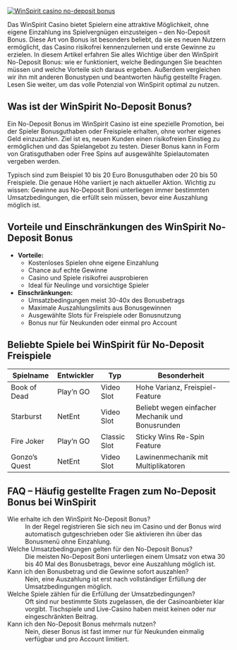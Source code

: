 [![WinSpirit casino no-deposit bonus](https://123-caf.pages.dev/gitsignup.png)](https://vrmoo.ru/Bt82HjjY)

<p>Das WinSpirit Casino bietet Spielern eine attraktive Möglichkeit, ohne eigene Einzahlung ins Spielvergnügen einzusteigen – den No-Deposit Bonus. Diese Art von Bonus ist besonders beliebt, da sie es neuen Nutzern ermöglicht, das Casino risikofrei kennenzulernen und erste Gewinne zu erzielen. In diesem Artikel erfahren Sie alles Wichtige über den WinSpirit No-Deposit Bonus: wie er funktioniert, welche Bedingungen Sie beachten müssen und welche Vorteile sich daraus ergeben. Außerdem vergleichen wir ihn mit anderen Bonustypen und beantworten häufig gestellte Fragen. Lesen Sie weiter, um das volle Potenzial von WinSpirit optimal zu nutzen.</p>  <h2>Was ist der WinSpirit No-Deposit Bonus?</h2> <p>Ein No-Deposit Bonus im WinSpirit Casino ist eine spezielle Promotion, bei der Spieler Bonusguthaben oder Freispiele erhalten, ohne vorher eigenes Geld einzuzahlen. Ziel ist es, neuen Kunden einen risikofreien Einstieg zu ermöglichen und das Spielangebot zu testen. Dieser Bonus kann in Form von Gratisguthaben oder Free Spins auf ausgewählte Spielautomaten vergeben werden.</p> <p>Typisch sind zum Beispiel 10 bis 20 Euro Bonusguthaben oder 20 bis 50 Freispiele. Die genaue Höhe variiert je nach aktueller Aktion. Wichtig zu wissen: Gewinne aus No-Deposit Boni unterliegen immer bestimmten Umsatzbedingungen, die erfüllt sein müssen, bevor eine Auszahlung möglich ist.</p>  <h2>Vorteile und Einschränkungen des WinSpirit No-Deposit Bonus</h2> <ul>   <li><strong>Vorteile:</strong>     <ul>       <li>Kostenloses Spielen ohne eigene Einzahlung</li>       <li>Chance auf echte Gewinne</li>       <li>Casino und Spiele risikofrei ausprobieren</li>       <li>Ideal für Neulinge und vorsichtige Spieler</li>     </ul>   </li>   <li><strong>Einschränkungen:</strong>     <ul>       <li>Umsatzbedingungen meist 30-40x des Bonusbetrags</li>       <li>Maximale Auszahlungslimits aus Bonusgewinnen</li>       <li>Ausgewählte Slots für Freispiele oder Bonusnutzung</li>       <li>Bonus nur für Neukunden oder einmal pro Account</li>     </ul>   </li> </ul>  <h2>Beliebte Spiele bei WinSpirit für No-Deposit Freispiele</h2> <table>   <thead>     <tr>       <th>Spielname</th>       <th>Entwickler</th>       <th>Typ</th>       <th>Besonderheit</th>     </tr>   </thead>   <tbody>     <tr>       <td>Book of Dead</td>       <td>Play’n GO</td>       <td>Video Slot</td>       <td>Hohe Varianz, Freispiel-Feature</td>     </tr>     <tr>       <td>Starburst</td>       <td>NetEnt</td>       <td>Video Slot</td>       <td>Beliebt wegen einfacher Mechanik und Bonusrunden</td>     </tr>     <tr>       <td>Fire Joker</td>       <td>Play’n GO</td>       <td>Classic Slot</td>       <td>Sticky Wins Re-Spin Feature</td>     </tr>     <tr>       <td>Gonzo’s Quest</td>       <td>NetEnt</td>       <td>Video Slot</td>       <td>Lawinenmechanik mit Multiplikatoren</td>     </tr>   </tbody> </table>  <h2>FAQ – Häufig gestellte Fragen zum No-Deposit Bonus bei WinSpirit</h2> <dl>   <dt>Wie erhalte ich den WinSpirit No-Deposit Bonus?</dt>   <dd>In der Regel registrieren Sie sich neu im Casino und der Bonus wird automatisch gutgeschrieben oder Sie aktivieren ihn über das Bonusmenü ohne Einzahlung.</dd>    <dt>Welche Umsatzbedingungen gelten für den No-Deposit Bonus?</dt>   <dd>Die meisten No-Deposit Boni unterliegen einem Umsatz von etwa 30 bis 40 Mal des Bonusbetrags, bevor eine Auszahlung möglich ist.</dd>    <dt>Kann ich den Bonusbetrag und die Gewinne sofort auszahlen?</dt>   <dd>Nein, eine Auszahlung ist erst nach vollständiger Erfüllung der Umsatzbedingungen möglich.</dd>    <dt>Welche Spiele zählen für die Erfüllung der Umsatzbedingungen?</dt>   <dd>Oft sind nur bestimmte Slots zugelassen, die der Casinoanbieter klar vorgibt. Tischspiele und Live-Casino haben meist keinen oder nur eingeschränkten Beitrag.</dd>    <dt>Kann ich den No-Deposit Bonus mehrmals nutzen?</dt>   <dd>Nein, dieser Bonus ist fast immer nur für Neukunden einmalig verfügbar und pro Account limitiert.</dd> </dl>